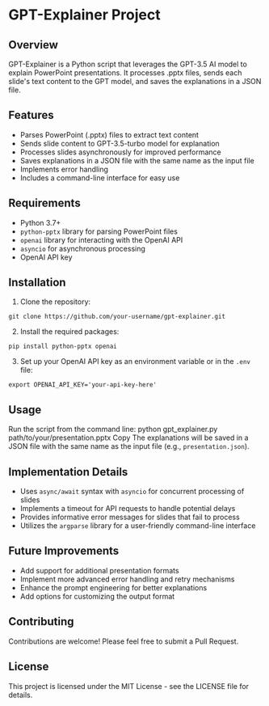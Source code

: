 # GPT-Explainer Project

## Overview

GPT-Explainer is a Python script that leverages the GPT-3.5 AI model to explain PowerPoint presentations. It processes .pptx files, sends each slide's text content to the GPT model, and saves the explanations in a JSON file.

## Features

- Parses PowerPoint (.pptx) files to extract text content
- Sends slide content to GPT-3.5-turbo model for explanation
- Processes slides asynchronously for improved performance
- Saves explanations in a JSON file with the same name as the input file
- Implements error handling
- Includes a command-line interface for easy use

## Requirements

- Python 3.7+
- `python-pptx` library for parsing PowerPoint files
- `openai` library for interacting with the OpenAI API
- `asyncio` for asynchronous processing
- OpenAI API key

## Installation

1. Clone the repository:
```
git clone https://github.com/your-username/gpt-explainer.git
```
2. Install the required packages:
```
pip install python-pptx openai
```
3. Set up your OpenAI API key as an environment variable or in the `.env` file:
```
export OPENAI_API_KEY='your-api-key-here'
```

## Usage

Run the script from the command line:
python gpt_explainer.py path/to/your/presentation.pptx
Copy
The explanations will be saved in a JSON file with the same name as the input file (e.g., `presentation.json`).

## Implementation Details

- Uses `async/await` syntax with `asyncio` for concurrent processing of slides
- Implements a timeout for API requests to handle potential delays
- Provides informative error messages for slides that fail to process
- Utilizes the `argparse` library for a user-friendly command-line interface

## Future Improvements

- Add support for additional presentation formats
- Implement more advanced error handling and retry mechanisms
- Enhance the prompt engineering for better explanations
- Add options for customizing the output format

## Contributing

Contributions are welcome! Please feel free to submit a Pull Request.

## License

This project is licensed under the MIT License - see the LICENSE file for details.
